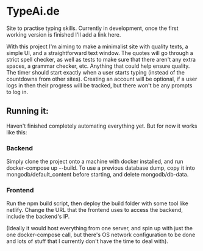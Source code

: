 # TypeAi.de
Site to practise typing skills. Currently in development, once the first working version is finished I'll add a link here.


With this project I'm aiming to make a minimalist site with quality texts, a simple UI, and a straightforward text window. The quotes will go through a strict spell checker, as well as tests to make sure that there aren't any extra spaces, a grammar checker, etc. Anything that could help ensure quality. The timer should start exactly when a user starts typing (instead of the countdowns from other sites). Creating an account will be optional, if a user logs in then their progress will be tracked, but there won't be any prompts to log in.


## Running it:
Haven't finished completely automating everything yet. But for now it works like this:

### Backend
Simply clone the project onto a machine with docker installed, and run docker-compose up --build.
To use a previous database dump, copy it into mongodb/default_content before starting, and delete mongodb/db-data.

### Frontend
Run the npm build script, then deploy the build folder with some tool like netlify. Change the URL that the frontend uses to access the backend, include the backend's IP.

(Ideally it would host everything from one server, and spin up with just the one docker-compose call, but there's OS network configuration to be done and lots of stuff that I currently don't have the time to deal with).
